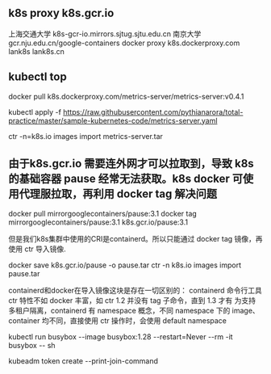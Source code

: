 ## k8s proxy k8s.gcr.io 
上海交通大学 k8s-gcr-io.mirrors.sjtug.sjtu.edu.cn
南京大学 gcr.nju.edu.cn/google-containers
docker proxy k8s.dockerproxy.com
lank8s lank8s.cn

## kubectl top

docker pull k8s.dockerproxy.com/metrics-server/metrics-server:v0.4.1

kubectl apply -f https://raw.githubusercontent.com/pythianarora/total-practice/master/sample-kubernetes-code/metrics-server.yaml

ctr -n=k8s.io images import metrics-server.tar

## 由于k8s.gcr.io 需要连外网才可以拉取到，导致 k8s 的基础容器 pause 经常无法获取。k8s docker 可使用代理服拉取，再利用 docker tag 解决问题

docker pull mirrorgooglecontainers/pause:3.1
docker tag mirrorgooglecontainers/pause:3.1 k8s.gcr.io/pause:3.1

但是我们k8s集群中使用的CRI是containerd。所以只能通过 docker tag 镜像，再使用 ctr 导入镜像.

docker save k8s.gcr.io/pause -o pause.tar
ctr -n k8s.io images import pause.tar

containerd和docker在导入镜像这块是存在一切区别的：
containerd 命令行工具 ctr 特性不如 docker 丰富，如 ctr 1.2 并没有 tag 子命令，直到 1.3 才有
为支持多租户隔离，containerd 有 namespace 概念，不同 namespace 下的 image、container 均不同，直接使用 ctr 操作时，会使用 default namespace



kubectl run busybox --image busybox:1.28 --restart=Never --rm -it busybox -- sh


kubeadm token create --print-join-command
